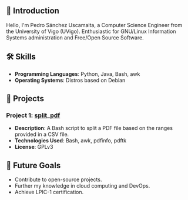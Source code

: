 ## 👋 Introduction
Hello, I'm Pedro Sánchez Uscamaita, a Computer Science Engineer from the University of Vigo (UVigo). Enthusiastic for GNU/Linux Information Systems administration and Free/Open Source Software.

## 🛠 Skills
- **Programming Languages**: Python, Java, Bash, awk
- **Operating Systems**: Distros based on Debian

## 📁 Projects
### Project 1: [split_pdf](https://github.com/pjfsu/split_pdf)
- **Description**: A Bash script to split a PDF file based on the ranges provided in a CSV file.
- **Technologies Used**: Bash, awk, pdfinfo, pdftk
- **License**: GPLv3

## 🚀 Future Goals
- Contribute to open-source projects.
- Further my knowledge in cloud computing and DevOps.
- Achieve LPIC-1 certification.
